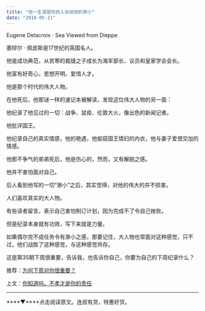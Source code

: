 ```yaml
---
title: "他一生渴望向世人诉说他的渺小"
date: "2018-05-11"
---
```


Eugene Delacroix · Sea Viewed from Dieppe

塞缪尔 · 佩皮斯是17世纪的英国名人。

他是成功典范，从贫寒的裁缝之子成长为海军部长、议员和皇家学会会长。

他富有好奇心，思想开明，爱惜人才。

他是那个时代的伟大人物。

在他死后，他那谜一样的速记本被解读，发现这位伟大人物的另一面：

他纪录了他见过的一切：战争、鼠疫、伦敦大火，像出色的新闻记者。

他批评国王。

他纪录自己的真实情感，他的艳遇，他偷窥国王情妇的内衣，他与妻子爱恨交加的情感。

他那不争气的弟弟死后，他是伤心的，然而，又有解脱之感。

他并不害怕面对自己。

后人看到他写的一切“渺小”之后，其实觉得，对他的伟大的并不损害。

人们喜欢真实的大人物。

有些读者留言，表示自己害怕制订计划，因为完成不了令自己挫败。

但是纪录本身就有功效，写下来就是力量。

如果偶尔完不成任务令有渺小之感，那要记住，大人物也常面对这种感觉，只不过，他们战胜了这种感觉，与这种感觉共存。

这是第35期下周很重要，告诉我，也告诉你自己，你要为自己的下周纪录什么？

推荐：[为何下周对你很重要？](http://mp.weixin.qq.com/s?__biz=MjM5NDU0Mjk2MQ==&mid=2651623372&idx=1&sn=0a27ce920b04dc61f7bc27535cc59c02&chksm=bd7e0bd28a0982c4659ee1bec241d50bcdbb6403dba56ad79902a1b00fc1b160e7acd02584f2&scene=21#wechat_redirect)

上文：[你知道吗，不孝才是你的责任](http://mp.weixin.qq.com/s?__biz=MjM5NDU0Mjk2MQ==&mid=2651627579&idx=1&sn=807d557a5f8e82975ab61c70ba5602cf&chksm=bd7e24258a09ad3312f8f87544632d7b36d68feca8ddbe9db031525cb89fe5c215315d579829&scene=21#wechat_redirect)

* * *

****▼****点击阅读原文。连叔有货，特惠好货。
